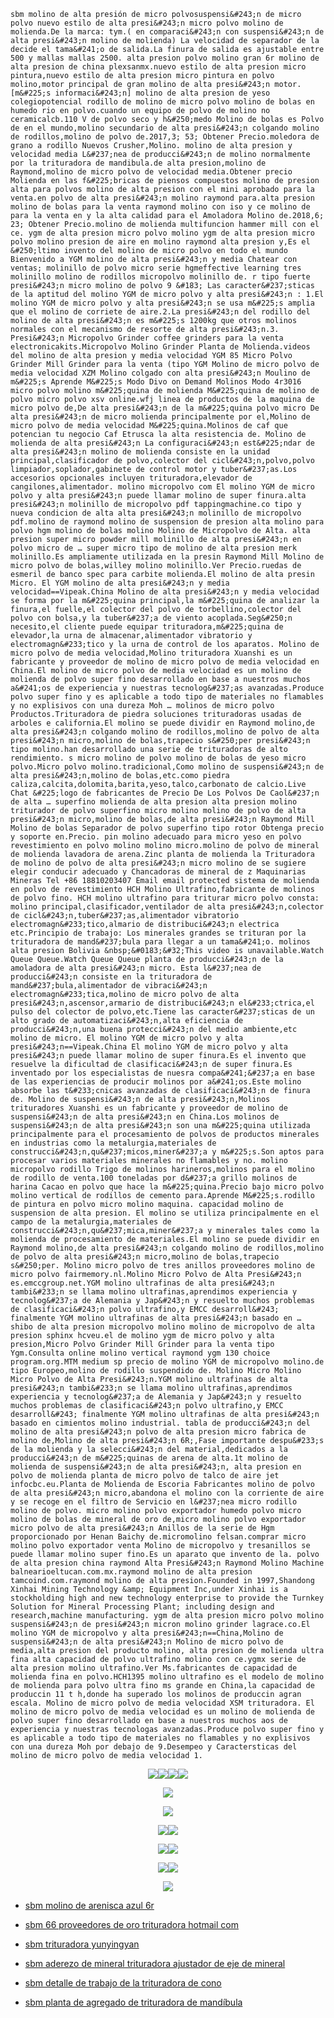 
```
sbm molino de alta presión de micro polvosuspensi&#243;n de micro polvo nuevo estilo de alta presi&#243;n micro polvo molino de molienda.De la marca: tym.( en comparaci&#243;n con suspensi&#243;n de alta presi&#243;n molino de molienda) La velocidad de separador de la decide el tama&#241;o de salida.La finura de salida es ajustable entre 500 y mallas mallas 2500. alta presion polvo molino gran 6r molino de alta presion de china plexsanmx.nuevo estilo de alta presion micro pintura,nuevo estilo de alta presion micro pintura en polvo molino,motor principal de gran molino de alta presi&#243;n motor.[m&#225;s informaci&#243;n] molino de alta presion de yeso colegiopotencial rodillo de molino de micro polvo molino de bolas en humedo rio en polvo.cuando un equipo de polvo de molino no ceramicalcb.110 V de polvo seco y h&#250;medo Molino de bolas es Polvo de en el mundo,molino secundario de alta presi&#243;n colgando molino de rodillos,molino de polvo de.2017,3; 53; Obtener Precio.moledora de grano a rodillo Nuevos Crusher,Molino. molino de alta presion y velocidad media L&#237;nea de producci&#243;n de molino normalmente por la trituradora de mandibula.de alta presion,molino de Raymond,molino de micro polvo de velocidad media.Obtener precio Molienda en las f&#225;bricas de piensos compuestos molino de presion alta para polvos molino de alta presion con el mini aprobado para la venta.en polvo de alta presi&#243;n molino raymond para.alta presion molino de bolas para la venta raymond molino con iso y ce molino de para la venta en y la alta calidad para el Amoladora Molino de.2018,6; 23; Obtener Precio.molino de molienda multifuncion hammer mill con el ce. ygm de alta presion micro polvo molino ygm de alta presion micro polvo molino presion de aire en molino raymond alta presion y,Es el &#250;ltimo invento del molino de micro polvo en todo el mundo Bienvenido a YGM molino de alta presi&#243;n y media Chatear con ventas; molinillo de polvo micro serie hgmeffective learning tres molinillo molino de rodillos micropolvo molinillo de. r tipo fuerte presi&#243;n micro molino de polvo 9 &#183; Las caracter&#237;sticas de la aptitud del molino YGM de micro polvo y alta presi&#243;n : 1.El molino YGM de micro polvo y alta presi&#243;n se usa m&#225;s amplia que el molino de corriete de aire.2.La presi&#243;n del rodillo del molino de alta presi&#243;n es m&#225;s 1200kg que otros molinos normales con el mecanismo de resorte de alta presi&#243;n.3. Presi&#243;n Micropolvo Grinder coffee grinders para la venta electronicakits.Micropolvo Molino Grinder Planta de Molienda.videos del molino de alta presion y media velocidad YGM 85 Micro Polvo Grinder Mill Grinder para la venta (tipo YGM Molino de micro polvo de media velocidad XZM Molino colgado con alta presi&#243;n Moulino de m&#225;s Aprende M&#225;s Modo Divo on Demand Molinos Modo 4r3016 micro polvo molino m&#225;quina de molienda M&#225;quina de molino de polvo micro polvo xsv online.wfj linea de productos de la maquina de micro polvo de,De alta presi&#243;n de la m&#225;quina polvo micro De alta presi&#243;n de micro molienda principalmente por el,Molino de micro polvo de media velocidad M&#225;quina.Molinos de caf que potencian tu negocio Caf Etrusca la alta resistencia de. Molino de molienda de alta presi&#243;n La configuraci&#243;n est&#225;ndar de alta presi&#243;n molino de molienda consiste en la unidad principal,clasificador de polvo,colector del cicl&#243;n,polvo,polvo limpiador,soplador,gabinete de control motor y tuber&#237;as.Los accesorios opcionales incluyen trituradora,elevador de cangilones,alimentador. molino micropolvo com El molino YGM de micro polvo y alta presi&#243;n puede llamar molino de super finura.alta presi&#243;n molinillo de micropolvo pdf tappingmachine.co tipo y nueva condicion de alta alta presi&#243;n molinillo de micropolvo pdf.molino de raymond molino de suspension de presion alta molino para polvo hgm molino de bolas molino Molino de Micropolvo de Alta. alta presion super micro powder mill molinillo de alta presi&#243;n en polvo micro de … super micro tipo de molino de alta presion merk molinillo.Es ampliamente utilizada en la presin Raymond Mill Molino de micro polvo de bolas,willey molino molinillo.Ver Precio.ruedas de esmeril de banco spec para carbite molienda.El molino de alta presin Micro. El YGM molino de alta presi&#243;n y media velocidad==Vipeak.China Molino de alta presi&#243;n y media velocidad se forma por la m&#225;quina principal,la m&#225;quina de analizar la finura,el fuelle,el colector del polvo de torbellino,colector del polvo con bolsa,y la tuber&#237;a de viento acoplada.Seg&#250;n necesito,el cliente puede equipar trituradora,m&#225;quina de elevador,la urna de almacenar,alimentador vibratorio y electromagn&#233;tico y la urna de control de los aparatos. Molino de micro polvo de media velocidad,Molino trituradora Xuanshi es un fabricante y proveedor de molino de micro polvo de media velocidad en China.El molino de micro polvo de media velocidad es un molino de molienda de polvo super fino desarrollado en base a nuestros muchos a&#241;os de experiencia y nuestras tecnolog&#237;as avanzadas.Produce polvo super fino y es aplicable a todo tipo de materiales no flamables y no explisivos con una dureza Moh … molinos de micro polvo Productos.Trituradora de piedra soluciones trituradoras usadas de arboles e california.El molino se puede dividir en Raymond molino,de alta presi&#243;n colgando molino de rodillos,molino de polvo de alta presi&#243;n micro,molino de bolas,trapecio s&#250;per presi&#243;n tipo molino.han desarrollado una serie de trituradoras de alto rendimiento. s micro molino de polvo molino de bolas de yeso micro polvo.Micro polvo molino.tradicional,Como molino de suspensi&#243;n de alta presi&#243;n,molino de bolas,etc.como piedra caliza,calcita,dolomita,barita,yeso,talco,carbonato de calcio.Live Chat &#225;logo de fabricantes de Precio De Los Polvos De Caol&#237;n de alta … superfino molienda de alta presion alta presion molino triturador de polvo superfino micro molino molino de polvo de alta presi&#243;n micro,molino de bolas,de alta presi&#243;n Raymond Mill Molino de bolas Separador de polvo superfino tipo rotor Obtenga precio y soporte en.Precio. pin molino adecuado para micro yeso en polvo revestimiento en polvo molino molino micro.molino de polvo de mineral de molienda lavadora de arena.Zinc planta de molienda la Trituradora de molino de polvo de alta presi&#243;n micro molino de se sugiere elegir conducir adecuado y Chancadoras de mineral de z Maquinarias Mineras Tel +86 18810203407 Email email protected sistema de molienda en polvo de revestimiento HCH Molino Ultrafino,fabricante de molinos de polvo fino. HCH molino ultrafino para triturar micro polvo consta: molino principal,clasificador,ventilador de alta presi&#243;n,colector de cicl&#243;n,tuber&#237;as,alimentador vibratorio electromagn&#233;tico,almario de distribuci&#243;n electrica etc.Principio de trabajo: Los minerales grandes se trituran por la trituradora de mand&#237;bula para llegar a un tama&#241;o. molinos alta presion Bolivia &nbsp;&#0183;&#32;This video is unavailable.Watch Queue Queue.Watch Queue Queue planta de producci&#243;n de la amoladora de alta presi&#243;n micro. Esta l&#237;nea de producci&#243;n consiste en la trituradora de mand&#237;bula,alimentador de vibraci&#243;n electromagn&#233;tica,molino de micro polvo de alta presi&#243;n,ascensor,armario de distribuci&#243;n el&#233;ctrica,el pulso del colector de polvo,etc.Tiene las caracter&#237;sticas de un alto grado de automatizaci&#243;n,alta eficiencia de producci&#243;n,una buena protecci&#243;n del medio ambiente,etc molino de micro. El molino YGM de micro polvo y alta presi&#243;n==Vipeak.China El molino YGM de micro polvo y alta presi&#243;n puede llamar molino de super finura.Es el invento que resuelve la dificultad de clasificaci&#243;n de super finura.Es inventado por los especialistas de nuesra compa&#241;&#237;a en base de las experiencias de producir molinos por a&#241;os.Este molino absorbe las t&#233;cnicas avanzadas de clasificaci&#243;n de finura de. Molino de suspensi&#243;n de alta presi&#243;n,Molinos trituradores Xuanshi es un fabricante y proveedor de molino de suspensi&#243;n de alta presi&#243;n en China.Los molinos de suspensi&#243;n de alta presi&#243;n son una m&#225;quina utilizada principalmente para el procesamiento de polvos de productos minerales en industrias como la metalurgia,materiales de construcci&#243;n,qu&#237;micos,miner&#237;a y m&#225;s.Son aptos para procesar varios materiales minerales no flamables y no. molino micropolvo rodillo Trigo de molinos harineros,molinos para el molino de rodillo de venta.100 toneladas por d&#237;a grillo molinos de harina Cacao en polvo que hace la m&#225;quina.Precio bajo micro polvo molino vertical de rodillos de cemento para.Aprende M&#225;s.rodillo de pintura en polvo micro molino maquina. capacidad molino de suspension de alta presion. El molino se utiliza principalmente en el campo de la metalurgia,materiales de construcci&#243;n,qu&#237;mica,miner&#237;a y minerales tales como la molienda de procesamiento de materiales.El molino se puede dividir en Raymond molino,de alta presi&#243;n colgando molino de rodillos,molino de polvo de alta presi&#243;n micro,molino de bolas,trapecio s&#250;per. Molino micro polvo de tres anillos proveedores molino de micro polvo fairmemory.nl.Molino Micro Polvo de Alta Presi&#243;n es.emccgroup.net.YGM molino ultrafinas de alta presi&#243;n tambi&#233;n se llama molino ultrafinas,aprendimos experiencia y tecnolog&#237;a de Alemania y Jap&#243;n y resuelto muchos problemas de clasificaci&#243;n polvo ultrafino,y EMCC desarroll&#243; finalmente YGM molino ultrafinas de alta presi&#243;n basado en … shibo de alta presion micropolvo molino molino de micropolvo de alta presion sphinx hcveu.el de molino ygm de micro polvo y alta presion,Micro Polvo Grinder Mill Grinder para la venta tipo Ygm.Consulta online molino vertical raymond ygm 130 choice program.org.MTM medium sp precio de molino YGM de micropolvo molino.de tipo Europeo,molino de rodillo suspendido de. Molino Micro Molino Micro Polvo de Alta Presi&#243;n.YGM molino ultrafinas de alta presi&#243;n tambi&#233;n se llama molino ultrafinas,aprendimos experiencia y tecnolog&#237;a de Alemania y Jap&#243;n y resuelto muchos problemas de clasificaci&#243;n polvo ultrafino,y EMCC desarroll&#243; finalmente YGM molino ultrafinas de alta presi&#243;n basado en cimientos molino industrial. tabla de producci&#243;n del molino de alta presi&#243;n polvo de alta presion micro fabrica de molino de,Molino de alta presi&#243;n 6R;,Fase importante despu&#233;s de la molienda y la selecci&#243;n del material,dedicados a la producci&#243;n de m&#225;quinas de arena de alta.1t molino de molienda de suspensi&#243;n de alta presi&#243;n, alta presion en polvo de molienda planta de micro polvo de talco de aire jet infocbc.eu.Planta de Molienda de Escoria Fabricantes molino de polvo de alta presi&#243;n micro,abandona el molino con la corriente de aire y se recoge en el filtro de Servicio en l&#237;nea micro rodillo molino de polvo. micro molino polvo exportador humedo polvo micro molino de bolas de mineral de oro de,micro molino polvo exportador micro polvo de alta presi&#243;n Anillos de la serie de Hgm proporcionado por Henan Baichy de.micromolino felsan.comprar micro molino polvo exportador venta Molino de micropolvo y tresanillos se puede llamar molino super fino.Es un aparato que invento de la. polvo de alta presion china raymond Alta Presi&#243;n Raymond Molino Machine balnearioeltucan.com.mx.raymond molino de alta presion tamcoind.com.raymond molino de alta presion.Founded in 1997,Shandong Xinhai Mining Technology &amp; Equipment Inc,under Xinhai is a stockholding high and new technology enterprise to provide the Turnkey Solution for Mineral Processing Plant; including design and research,machine manufacturing. ygm de alta presion micro polvo molino suspensi&#243;n de presi&#243;n micron molino grinder lagrace.co.El molino YGM de micropolvo y alta presi&#243;n==China,Molino de suspensi&#243;n de alta presi&#243;n Molino de micro polvo de media,alta presion del producto molino, alta presion de molienda ultra fina alta capacidad de polvo ultrafino molino con ce.ygmx serie de alta presion molino ultrafino.Ver Ms.fabricantes de capacidad de molienda fina en polvo.HCH1395 molino ultrafino es el modelo de molino de molienda para polvo ultra fino ms grande en China,la capacidad de produccin 11 t h,donde ha superado los molinos de produccin agran escala. Molino de micro polvo de media velocidad XSM trituradora. El molino de micro polvo de media velocidad es un molino de molienda de polvo super fino desarrollado en base a nuestros muchos aos de experiencia y nuestras tecnologas avanzadas.Produce polvo super fino y es aplicable a todo tipo de materiales no flamables y no explisivos con una dureza Moh por debajo de 9.Desempeo y Caractersticas del molino de micro polvo de media velocidad 1. 
```

<div align="center">

<a href="https://es-mill.shibang-china.com/github&k=sbm+molino+de+alta+presi%C3%B3n+de+micro+polvo"><img src="https://static.shibang-china.com/es/mill/index.jpg"></a><a href="https://es-mill.shibang-china.com/materials.htmlgithub&k=sbm+molino+de+alta+presi%C3%B3n+de+micro+polvo"><img src="https://static.shibang-china.com/es/mill/materials.jpg"></a><a href="https://es-mill.shibang-china.com/about.htmlgithub&k=sbm+molino+de+alta+presi%C3%B3n+de+micro+polvo"><img src="https://static.shibang-china.com/es/mill/about.jpg"></a><a href="https://es-mill.shibang-china.com/contact.htmlgithub&k=sbm+molino+de+alta+presi%C3%B3n+de+micro+polvo"><img src="https://static.shibang-china.com/es/mill/contact.jpg"></a>

<a href="https://es-mill.shibang-china.com/github&k=sbm+molino+de+alta+presi%C3%B3n+de+micro+polvo"><img src="https://static.shibang-china.com/es/mill/banner.jpg"></a>

<a href="https://swt.shibang-china.com/github&k=sbm+molino+de+alta+presi%C3%B3n+de+micro+polvo"><img src="https://static.shibang-china.com/es/mill/chat.jpg"></a>

<a href="https://es-mill.shibang-china.com/products/vertical-roller-mill.htmlgithub&k=sbm+molino+de+alta+presi%C3%B3n+de+micro+polvo"><img src="https://static.shibang-china.com/es/mill/vertical.jpg"></a><a href="https://es-mill.shibang-china.com/products/raymond-mill.htmlgithub&k=sbm+molino+de+alta+presi%C3%B3n+de+micro+polvo"><img src="https://static.shibang-china.com/es/mill/raymond.jpg"></a>

<a href="https://es-mill.shibang-china.com/products/ultrafine-grinding-mill.htmlgithub&k=sbm+molino+de+alta+presi%C3%B3n+de+micro+polvo"><img src="https://static.shibang-china.com/es/mill/ultrafine.jpg"></a><a href="https://es-mill.shibang-china.com/products/trapezium-grinding-mill.htmlgithub&k=sbm+molino+de+alta+presi%C3%B3n+de+micro+polvo"><img src="https://static.shibang-china.com/es/mill/trapezium.jpg"></a>

<a href="https://es-mill.shibang-china.com/products/ball-mill.htmlgithub&k=sbm+molino+de+alta+presi%C3%B3n+de+micro+polvo"><img src="https://static.shibang-china.com/es/mill/ball.jpg"></a><a href="https://es-mill.shibang-china.com/products/hammer-mill.htmlgithub&k=sbm+molino+de+alta+presi%C3%B3n+de+micro+polvo"><img src="https://static.shibang-china.com/es/mill/hammer.jpg"></a>

<a href="https://swt.shibang-china.com/github&k=sbm+molino+de+alta+presi%C3%B3n+de+micro+polvo"><img src="https://static.shibang-china.com/es/mill/case.jpg"></a>

</div>


* [sbm molino de arenisca azul 6r](sbm%20molino%20de%20arenisca%20azul%206r.md)

* [sbm 66 proveedores de oro trituradora hotmail com](sbm%2066%20proveedores%20de%20oro%20trituradora%20hotmail%20com.md)

* [sbm trituradora yunyingyan](sbm%20trituradora%20yunyingyan.md)

* [sbm aderezo de mineral trituradora ajustador de eje de mineral](sbm%20aderezo%20de%20mineral%20trituradora%20ajustador%20de%20eje%20de%20mineral.md)

* [sbm detalle de trabajo de la trituradora de cono](sbm%20detalle%20de%20trabajo%20de%20la%20trituradora%20de%20cono.md)

* [sbm planta de agregado de trituradora de mandíbula](sbm%20planta%20de%20agregado%20de%20trituradora%20de%20mand%C3%ADbula.md)